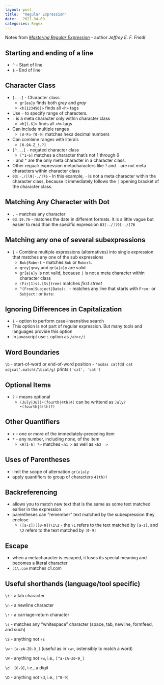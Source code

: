 ```yaml
---
layout: post
title:  "Regular Expression"
date:   2021-04-09
categories: Regex
---
```

Notes from *[Mastering Regular Expression](https://www.amazon.com/Mastering-Regular-Expressions-Jeffrey-Friedl/dp/0596528124/)* - author *Jeffrey E. F. Friedl*

## Starting and ending of a line
- `^` - Start of line
- `$` - End of line

## Character Class

- `[...]` - Character class. 
  - `gr[ea]y` finds both *grey* and *gray*
  - `<h[123456]>` finds all `<h>` tags
- Use `-` to specify range of characters.
- `-` is a meta character only within character class
  - `<h[1-6]>` finds all `<h>` tags
- Can include multiple ranges
  - `[A-Fa-f0-9]` matches hexa decimal numbers
- Can combine ranges with literals
  - `[0-9A-Z_!.?]`
- `[^...]` - negated character class
  - `[^1-6]` matches a character that’s not 1 through 6
- `-` and `^` are the only meta character in a character class.
- Other regualr expression metacharacters like `?` and `.` are not meta characters within character class
- `03[-./]l9[-./]76` - In this example, `-` is not a meta character within the character class, because it immediately follows the `[` opening bracket of the character class.

## Matching Any Character with Dot

- `.` - matches any character
- `03.19.76` - matches the date in different formats. It is a little vague but easier to read than the specific expression `03[-./]l9[-./]76`

## Matching any one of several subexpressions

- `|` - Combine multiple expressions (alternatives) into single expression that matches any one of the sub expressions
  - `Bob|Robert` - matches `Bob` or `Robert`.
  - `grey|gray` and `gr(a|e)y` are valid
  - `gr[a|e]y` is not valid, because `|` is not a meta character within character class
  - `(Fir|1)st.[Ss]treet` matches *first street*
  - `^(From|Subject|Date):.` - matches any line that starts with `From:` or `Subject:` or `Date:`

## Ignoring Differences in Capitalization

- `i` - option to perform case-insensitive search
- This option is not part of regular expression. But many tools and languages provide this option
- In javascript use `i` option as `/ab+c/i`

## Word Boundaries
`\b` - start-of-word or end-of-word position
    - `'asdas catfdd cat sdjcat'.match(/\bcat/g)` prints `['cat', 'cat']`

## Optional Items

- `?` - means optional
  - `(July|Jul)•(fourth|4th|4)` can be writtend as `July?•(fourth|4(th)?)`

## Other Quantifiers

- `+` - one or more of the immediately-preceding item
- `*` - any number, including none, of the item
  - `<H[1-6] *>` matches `<h1 >` as well as `<h2  >`

## Uses of Parentheses

- limit the scope of alternation `gr(e|a)y`
- apply quantifiers to group of characters `4(th)?`

## Backreferencing

- allows you to match new text that is the same as some text matched earlier in the expression
- parentheses can “remember” text matched by the subexpression they enclose
  - `([a-z])([0-9])\1\2` - the `\1` refers to the text matched by `[a-z]`, and `\2` refers to the text matched by `[0-9]`

## Escape

- when a metacharacter is escaped, it loses its special meaning and becomes a literal character
- `c1\.com` matches c1.com

## Useful shorthands (language/tool specific)

`\t` - a tab character

`\n` - a newline character

`\r` - a carriage-return character

`\s` - matches any “whitespace” character (space, tab, newline, formfeed, and such)

`\S` - anything not `\s`

`\w` - `[a-zA-Z0-9_]` (useful as in `\w+`, ostensibly to match a word)

`\W` - anything not `\w`, i.e., `[^a-zA-Z0-9_]`

`\d` - `[0-9]`, i.e., a digit

`\D` - anything not `\d`, i.e., `[^0-9]`
